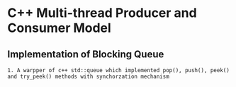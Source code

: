 # C++ Multi-thread Producer and Consumer Model

## Implementation of Blocking Queue 
	1. A warpper of c++ std::queue which implemented pop(), push(), peek() and try_peek() methods with synchorzation mechanism
